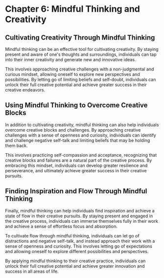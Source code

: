 # Chapter 6: Mindful Thinking and Creativity

## Cultivating Creativity Through Mindful Thinking

Mindful thinking can be an effective tool for cultivating creativity. By staying present and aware of one's thoughts and surroundings, individuals can tap into their inner creativity and generate new and innovative ideas.

This involves approaching creative challenges with a non-judgmental and curious mindset, allowing oneself to explore new perspectives and possibilities. By letting go of limiting beliefs and self-doubt, individuals can unlock their full creative potential and achieve greater success in their creative endeavors.

## Using Mindful Thinking to Overcome Creative Blocks

In addition to cultivating creativity, mindful thinking can also help individuals overcome creative blocks and challenges. By approaching creative challenges with a sense of openness and curiosity, individuals can identify and challenge negative self-talk and limiting beliefs that may be holding them back.

This involves practicing self-compassion and acceptance, recognizing that creative blocks and failures are a natural part of the creative process. By embracing this mindset, individuals can develop greater resilience and perseverance, and ultimately achieve greater success in their creative pursuits.

## Finding Inspiration and Flow Through Mindful Thinking

Finally, mindful thinking can help individuals find inspiration and achieve a state of flow in their creative pursuits. By staying present and engaged in the creative process, individuals can immerse themselves fully in their work and achieve a sense of effortless focus and absorption.

To cultivate flow through mindful thinking, individuals can let go of distractions and negative self-talk, and instead approach their work with a sense of openness and curiosity. This involves letting go of expectations and allowing oneself to explore different possibilities and perspectives.

By applying mindful thinking to their creative practice, individuals can unlock their full creative potential and achieve greater innovation and success in all areas of life.
